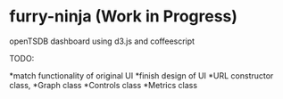 furry-ninja (Work in Progress)
===========

openTSDB dashboard using d3.js and coffeescript

TODO:

*match functionality of original UI
*finish design of UI
*URL constructor class,
*Graph class
*Controls class
*Metrics class
